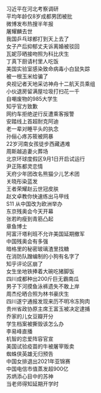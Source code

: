 习近平在河北考察调研  
平均年龄仅8岁成都男团被批  
微博发布热搜半年报  
屠耀麟去世  
我国乒乓球都打到天上去了  
女子产后抑郁丈夫诉离婚被驳回  
瓦妮莎晒接吻照为科比庆生  
丁真下厨请村里人吃饭  
美国实验室感染致命病毒小白鼠失踪  
被一根玉米给骗了  
央视记者天地采访神舟十二航天员乘组  
小伙退房留满屋垃圾打扫花一千  
自嘲废物的985大学生  
知乎官方致歉  
网约车拒绝逆行反遭乘客报警  
安踏线上首超耐克阿迪  
老一辈对睡平头的执念  
孙俪心疼苏筱被网暴  
22岁河南女孩徒步西藏遇难  
周斯越追妻火葬场  
北京环球度假区9月1日开启试运行  
尹正陈都灵恋情  
天府少年团改名熊猫少儿艺术团  
关晓彤染蓝发  
王者荣耀赵云世冠皮肤  
赵文卓教你快速练出马甲线  
S11 从中国改为欧洲举办  
东京残奥会今天开幕  
张若昀瘦到青筋凸起  
章鱼博士  
阿富汗塔利班不允许美国延期撤军  
中国残奥会有多强  
暗格里的秘密玻璃渣里找糖  
在消防队蹭编制的小狗有名字了  
知乎评论区崩了  
女生坐地铁捧着大碗吃猪脚饭  
四川成都种出200斤巨无霸南瓜  
男子下河摸鱼泳裤遗失不敢上岸  
周杰伦晒合照为林书豪庆生  
四川遂宁通报发现来历不明冷冻狗肉  
贵州省政协原主席王富玉被决定逮捕  
乔家的儿女豆瓣开分  
学生档案被撕毁该怎么办  
李易峰直播  
机智的恋爱阵容官宣  
美国试验疫苗的牛被屠宰贩卖  
蜘蛛侠英雄无归预告  
中国女排退出2021年亚锦赛  
中国电信市值蒸发超900亿  
苏炳添心目中的苏神  
当老师得知延期开学时  
